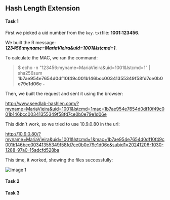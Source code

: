 ## Hash Length Extension

#### Task 1

First we picked a uid number from the ```key.txt```file: **1001:123456**.

We built the R message: ***123456:myname=MariaVieira&uid=1001&lstcmd=1***.

To calculate the MAC, we ran the command:
> $ echo -n "123456:myname=MariaVieira&uid=1001&lstcmd=1" | sha256sum
> **1b7ae954e7654d0df10f49c001b146bcc00341355349f58fd7ce0b0e79e1d06e  -**

Then, we built the request and sent it using the browser: 

http://www.seedlab-hashlen.com/?myname=MariaVieira&uid=1001&lstcmd=1mac=1b7ae954e7654d0df10f49c001b146bcc00341355349f58fd7ce0b0e79e1d06e

This didn´t work, so we tried to use 10.9.0.80 in the url:

http://10.9.0.80/?myname=MariaVieira&uid=1001&lstcmd=1&mac=1b7ae954e7654d0df10f49c001b146bcc00341355349f58fd7ce0b0e79e1d06e&subid1=20241206-1030-1288-97a0-15adcfd528ba

This time, it worked, showing the files successfully:


![Image 1](https://git.fe.up.pt/fsi/fsi2425/logs/l05g06/-/raw/main/Images/Task1_LOGBOOK10_2.png)

#### Task 2

#### Task 3
